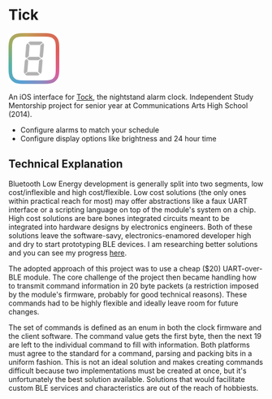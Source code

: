 Tick
====

<img src="Design Resources/icon.png" title="App icon." width="100" />

An iOS interface for [Tock](https://github.com/nickswalker/tock-firmware), the nightstand alarm clock. Independent Study Mentorship project for senior year at Communications Arts High School (2014).

* Configure alarms to match your schedule
* Configure display options like brightness and 24 hour time

Technical Explanation
----

Bluetooth Low Energy development is generally split into two segments, low cost/inflexible and high cost/flexible. Low cost solutions (the only ones within practical reach for most) may offer abstractions like a faux UART interface or a scripting language on top of the module's system on a chip. High cost solutions are bare bones integrated circuits meant to be integrated into hardware designs by electronics engineers. Both of these solutions leave the software-savy, electronics-enamored developer high and dry to start prototyping BLE devices. I am researching better solutions and you can see my progress [here](https://github.com/nickswalker/HM-10-breakout-board).

The adopted approach of this project was to use a cheap ($20) UART-over-BLE module. The core challenge of the project then became handling how to transmit command information in 20 byte packets (a restriction imposed by the module's firmware, probably for good technical reasons). These commands had to be highly flexible and ideally leave room for future changes.

The set of commands is defined as an enum in both the clock firmware and the client software. The command value gets the first byte, then the next 19 are left to the individual command to fill with information. Both platforms must agree to the standard for a command, parsing and packing bits in a uniform fashion. This is not an ideal solution and makes creating commands difficult because two implementations must be created at once, but it's unfortunately the best solution available. Solutions that would facilitate custom BLE services and characteristics are out of the reach of hobbiests.

